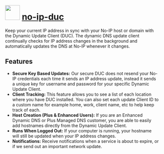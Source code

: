 ﻿# <img src="https://cdn.rawgit.com/chocolatey/chocolatey-coreteampackages/e10d54a324b6e69d75aaecd061772762d27c68ba/icons/no-ip-duc.png" width="48" height="48"/> [no-ip-duc](https://chocolatey.org/packages/no-ip-duc)


Keep your current IP address in sync with your No-IP host or domain with the Dynamic Update Client (DUC). The dynamic DNS update client continually checks for IP address changes in the background and automatically updates the DNS at No-IP whenever it changes.

## Features
- **Secure Key Based Updates:** Our secure DUC does not resend your No-IP credentials each time it sends an IP address update, instead it sends a unique key for username and password for your specific Dynamic Update Client.
- **Client Tracking:** This feature allows you to see a list of each location where you have DUC installed. You can also set each update Client ID to a custom name for example home, work, client name, etc to help keep track of each.
- **Host Creation (Plus & Enhanced Users):** If you are an Enhanced Dynamic DNS or Plus Managed DNS customer, you are able to easily add hostnames directly from the Dynamic Update Client.
- **Runs When Logged Out:** If your computer is running, your hostname will still be updated when your IP address changes.
- **Notifications:** Receive notifications when a service is about to expire, or if we send out an important network update.

